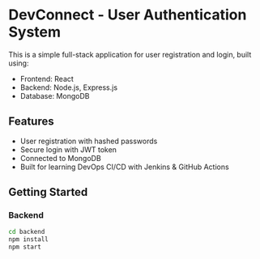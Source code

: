 # DevConnect - User Authentication System

This is a simple full-stack application for user registration and login, built using:

- Frontend: React
- Backend: Node.js, Express.js
- Database: MongoDB

## Features

- User registration with hashed passwords
- Secure login with JWT token
- Connected to MongoDB
- Built for learning DevOps CI/CD with Jenkins & GitHub Actions

## Getting Started

### Backend
```bash
cd backend
npm install
npm start
